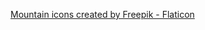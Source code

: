 <a href="https://www.flaticon.com/free-icons/mountain" title="mountain icons">Mountain icons created by Freepik - Flaticon</a>